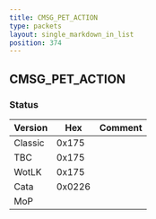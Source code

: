 ```yaml
---
title: CMSG_PET_ACTION
type: packets
layout: single_markdown_in_list
position: 374
---
```


## CMSG_PET_ACTION

### Status

Version    | Hex        | Comment
---------- | ---------- | ---------- 
Classic    | 0x175      |
TBC        | 0x175      |
WotLK      | 0x175      |
Cata       | 0x0226     |
MoP        |            |